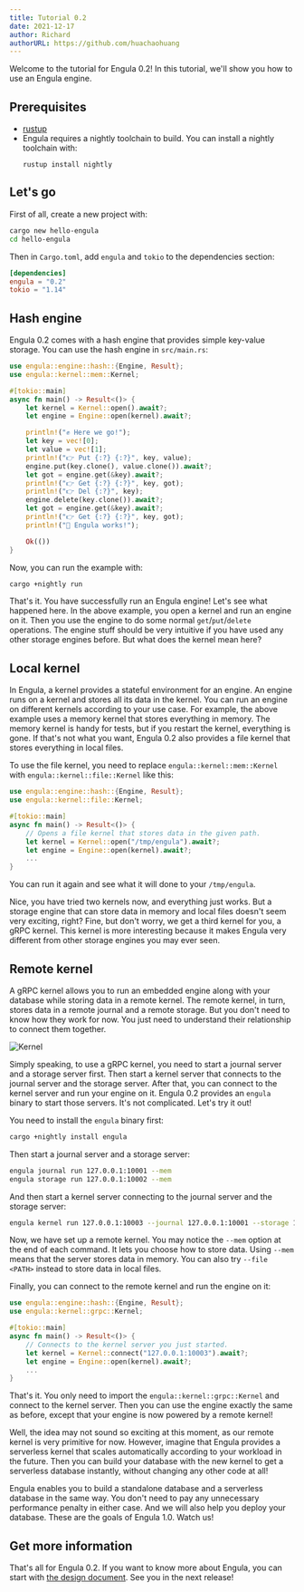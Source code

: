 ```yaml
---
title: Tutorial 0.2
date: 2021-12-17
author: Richard
authorURL: https://github.com/huachaohuang
---
```


Welcome to the tutorial for Engula 0.2! In this tutorial, we'll show you how to use an Engula engine.

## Prerequisites

- [rustup](https://rustup.rs/)
- Engula requires a nightly toolchain to build. You can install a nightly toolchain with:
  ```
  rustup install nightly
  ```

## Let's go

First of all, create a new project with:

```sh
cargo new hello-engula
cd hello-engula
```

Then in `Cargo.toml`, add `engula` and `tokio` to the dependencies section:

```toml
[dependencies]
engula = "0.2"
tokio = "1.14"
```

## Hash engine

Engula 0.2 comes with a hash engine that provides simple key-value storage. You can use the hash engine in `src/main.rs`:

```rust
use engula::engine::hash::{Engine, Result};
use engula::kernel::mem::Kernel;

#[tokio::main]
async fn main() -> Result<()> {
    let kernel = Kernel::open().await?;
    let engine = Engine::open(kernel).await?;

    println!("✊ Here we go!");
    let key = vec![0];
    let value = vec![1];
    println!("👉 Put {:?} {:?}", key, value);
    engine.put(key.clone(), value.clone()).await?;
    let got = engine.get(&key).await?;
    println!("👉 Get {:?} {:?}", key, got);
    println!("👉 Del {:?}", key);
    engine.delete(key.clone()).await?;
    let got = engine.get(&key).await?;
    println!("👉 Get {:?} {:?}", key, got);
    println!("🤟 Engula works!");

    Ok(())
}
```

Now, you can run the example with:

```sh
cargo +nightly run
```

That's it. You have successfully run an Engula engine! Let's see what happened here. In the above example, you open a kernel and run an engine on it. Then you use the engine to do some normal `get`/`put`/`delete` operations. The engine stuff should be very intuitive if you have used any other storage engines before. But what does the kernel mean here?

## Local kernel

In Engula, a kernel provides a stateful environment for an engine. An engine runs on a kernel and stores all its data in the kernel. You can run an engine on different kernels according to your use case. For example, the above example uses a memory kernel that stores everything in memory. The memory kernel is handy for tests, but if you restart the kernel, everything is gone. If that's not what you want, Engula 0.2 also provides a file kernel that stores everything in local files.

To use the file kernel, you need to replace `engula::kernel::mem::Kernel` with `engula::kernel::file::Kernel` like this:

```rust
use engula::engine::hash::{Engine, Result};
use engula::kernel::file::Kernel;

#[tokio::main]
async fn main() -> Result<()> {
    // Opens a file kernel that stores data in the given path.
    let kernel = Kernel::open("/tmp/engula").await?;
    let engine = Engine::open(kernel).await?;
    ...
}
```

You can run it again and see what it will done to your `/tmp/engula`.

Nice, you have tried two kernels now, and everything just works. But a storage engine that can store data in memory and local files doesn't seem very exciting, right? Fine, but don't worry, we get a third kernel for you, a gRPC kernel. This kernel is more interesting because it makes Engula very different from other storage engines you may ever seen.

## Remote kernel

A gRPC kernel allows you to run an embedded engine along with your database while storing data in a remote kernel. The remote kernel, in turn, stores data in a remote journal and a remote storage. But you don't need to know how they work for now. You just need to understand their relationship to connect them together.

![Kernel](/img/tutorial-0.2-kernel.drawio.svg)

Simply speaking, to use a gRPC kernel, you need to start a journal server and a storage server first. Then start a kernel server that connects to the journal server and the storage server. After that, you can connect to the kernel server and run your engine on it. Engula 0.2 provides an `engula` binary to start those servers. It's not complicated. Let's try it out!

You need to install the `engula` binary first:

```sh
cargo +nightly install engula
```

Then start a journal server and a storage server:

```sh
engula journal run 127.0.0.1:10001 --mem
engula storage run 127.0.0.1:10002 --mem
```

And then start a kernel server connecting to the journal server and the storage server:

```sh
engula kernel run 127.0.0.1:10003 --journal 127.0.0.1:10001 --storage 127.0.0.1:10002 --mem
```

Now, we have set up a remote kernel. You may notice the `--mem` option at the end of each command. It lets you choose how to store data. Using `--mem` means that the server stores data in memory. You can also try `--file <PATH>` instead to store data in local files.

Finally, you can connect to the remote kernel and run the engine on it:

```rust
use engula::engine::hash::{Engine, Result};
use engula::kernel::grpc::Kernel;

#[tokio::main]
async fn main() -> Result<()> {
    // Connects to the kernel server you just started.
    let kernel = Kernel::connect("127.0.0.1:10003").await?;
    let engine = Engine::open(kernel).await?;
    ...
}
```

That's it. You only need to import the `engula::kernel::grpc::Kernel` and connect to the kernel server. Then you can use the engine exactly the same as before, except that your engine is now powered by a remote kernel!

Well, the idea may not sound so exciting at this moment, as our remote kernel is very primitive for now. However, imagine that Engula provides a serverless kernel that scales automatically according to your workload in the future. Then you can build your database with the new kernel to get a serverless database instantly, without changing any other code at all!

Engula enables you to build a standalone database and a serverless database in the same way. You don't need to pay any unnecessary performance penalty in either case. And we will also help you deploy your database. These are the goals of Engula 1.0. Watch us!

## Get more information

That's all for Engula 0.2. If you want to know more about Engula, you can start with [the design document](https://github.com/engula/engula/blob/main/docs/design.md). See you in the next release!
